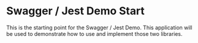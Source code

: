 # Swagger / Jest Demo Start

This is the starting point for the Swagger / Jest Demo.
This application will be used to demonstrate how to use and implement those two libraries.